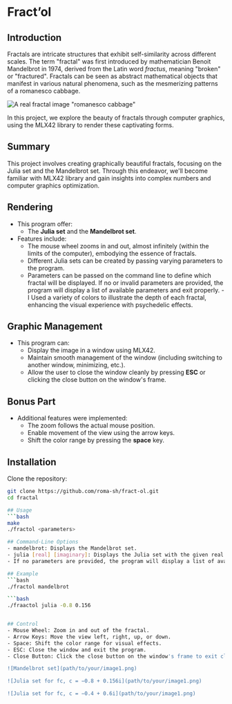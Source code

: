 # Fract’ol

## Introduction
Fractals are intricate structures that exhibit self-similarity across different scales.
The term "fractal" was first introduced by mathematician Benoit Mandelbrot in 1974, derived from the Latin word *fractus*, meaning "broken" or "fractured".
Fractals can be seen as abstract mathematical objects that manifest in various natural phenomena, such as the mesmerizing patterns of a romanesco cabbage.

![A real fractal image "romanesco cabbage"](path/to/your/image1.png)

In this project, we explore the beauty of fractals through computer graphics, using the MLX42 library to render these captivating forms.

## Summary
This project involves creating graphically beautiful fractals, focusing on the Julia set and the Mandelbrot set. Through this endeavor, we'll become familiar with MLX42 library and gain insights into complex numbers and computer graphics optimization.

## Rendering
- This program offer:
  - The **Julia set** and the **Mandelbrot set**.
- Features include:
  - The mouse wheel zooms in and out, almost infinitely (within the limits of the computer), embodying the essence of fractals.
  - Different Julia sets can be created by passing varying parameters to the program.
  - Parameters can be passed on the command line to define which fractal will be displayed. If no or invalid parameters are provided, the program will display a list of available parameters and exit properly.
  -I Used a variety of colors to illustrate the depth of each fractal, enhancing the visual experience with psychedelic effects.

## Graphic Management
- This program can:
  - Display the image in a window using MLX42.
  - Maintain smooth management of the window (including switching to another window, minimizing, etc.).
  - Allow the user to close the window cleanly by pressing **ESC** or clicking the close button on the window's frame.

## Bonus Part
- Additional features were implemented:
  - The zoom follows the actual mouse position.
  - Enable movement of the view using the arrow keys.
  - Shift the color range by pressing the **space** key.

## Installation
Clone the repository:
   ```bash
   git clone https://github.com/roma-sh/fract-ol.git
   cd fractal

## Usage
   ```bash
   make
   ./fractol <parameters>

## Command-Line Options
- mandelbrot: Displays the Mandelbrot set.
- julia [real] [imaginary]: Displays the Julia set with the given real and imaginary parts.
  - If no parameters are provided, the program will display a list of available parameters.

## Example
   ```bash
   ./fractol mandelbrot

   ```bash
   ./fraactol julia -0.8 0.156


## Control
- Mouse Wheel: Zoom in and out of the fractal.
- Arrow Keys: Move the view left, right, up, or down.
- Space: Shift the color range for visual effects.
- ESC: Close the window and exit the program.
- Close Button: Click the close button on the window's frame to exit cleanly.

![Mandelbrot set](path/to/your/image1.png)

![Julia set for fc, c = −0.8 + 0.156i](path/to/your/image1.png)

![Julia set for fc, c = −0.4 + 0.6i](path/to/your/image1.png)
